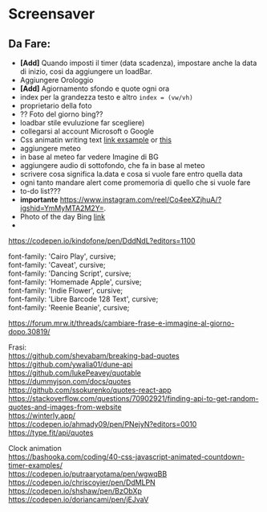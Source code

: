 # Screensaver

Da Fare:
--
- **[Add]** Quando imposti il timer (data scadenza), impostare anche la data di inizio, cosi da aggiungere un loadBar.    
- Aggiungere Orologgio  
- **[Add]** Agiornamento sfondo e quote ogni ora  
- index per la grandezza testo e altro ```index = (vw/vh)```
- proprietario della foto  
- ?? Foto del giorno bing??
- loadbar stile evuluzione far scegliere)
- collegarsi al account Microsoft o Google
- Css animatin writing text [link exsample](https://css-tricks.com/snippets/css/typewriter-effect/) or [this](https://freefrontend.com/css-typing-text/)  
- aggiungere meteo   
- in base al meteo far vedere Imagine di BG
- aggiungere audio di sottofondo, che fa in base al meteo   
- scrivere cosa significa la.data e cosa si vuole fare entro quella data  
- ogni tanto mandare alert come promemoria di quello che si vuole fare
- to-do list???  
- **importante** https://www.instagram.com/reel/Co4eeXZjhuA/?igshid=YmMyMTA2M2Y=.  
- Photo of the day Bing [link](http://www.bing.com/HPImageArchive.aspx?format=js&idx=0&n=1&mkt=en-US)  
- 








https://codepen.io/kindofone/pen/DddNdL?editors=1100

font-family: 'Cairo Play', cursive;  
font-family: 'Caveat', cursive;  
font-family: 'Dancing Script', cursive;  
font-family: 'Homemade Apple', cursive;  
font-family: 'Indie Flower', cursive;  
font-family: 'Libre Barcode 128 Text', cursive;  
font-family: 'Reenie Beanie', cursive;  


https://forum.mrw.it/threads/cambiare-frase-e-immagine-al-giorno-dopo.30819/

Frasi:  
https://github.com/shevabam/breaking-bad-quotes  
https://github.com/ywalia01/dune-api  
https://github.com/lukePeavey/quotable  
https://dummyjson.com/docs/quotes  
https://github.com/ssokurenko/quotes-react-app  
https://stackoverflow.com/questions/70902921/finding-api-to-get-random-quotes-and-images-from-website  
https://winterly.app/  
https://codepen.io/ahmady09/pen/PNejyN?editors=0010  
https://type.fit/api/quotes  



Clock animation  
https://bashooka.com/coding/40-css-javascript-animated-countdown-timer-examples/  
https://codepen.io/putraaryotama/pen/wgwqBB   
https://codepen.io/chriscoyier/pen/DdMLPN  
https://codepen.io/shshaw/pen/BzObXp  
https://codepen.io/doriancami/pen/jEJvaV
